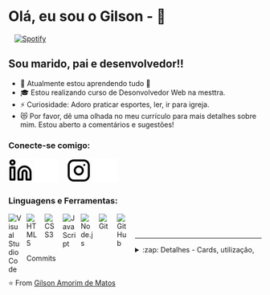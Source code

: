 # Olá, eu sou o Gilson - 👋 
&nbsp;&nbsp;
[![Spotify](https://novatorem-qr0muzzu7-gilsondmatos.vercel.app/api/spotify)](https://open.spotify.com/user/31w7sxsn3xn5ffzbonqebpm2trga)
&nbsp;&nbsp;
## Sou marido, pai e desenvolvedor!!



- 🌱 Atualmente estou aprendendo tudo 🤣
- 🎓 Estou realizando curso de Desonvolvedor Web na mesttra.
- ⚡ Curiosidade: Adoro praticar esportes, ler, ir para igreja.
- 😻 Por favor, dê uma olhada no meu currículo para mais detalhes sobre mim. Estou aberto a comentários e sugestões!

### Conecte-se comigo:
[![website](./img/linkedin-light.svg)](https://linkedin.com/in/codeSTACKr#gh-light-mode-only)
[![website](./img/linkedin-dark.svg)](https://linkedin.com/in/codeSTACKr#gh-dark-mode-only)
&nbsp;&nbsp;
[![website](./img/instagram-light.svg)](https://instagram.com/codeSTACKr#gh-light-mode-only)
[![website](./img/instagram-dark.svg)](https://instagram.com/codeSTACKr#gh-dark-mode-only)

### Linguagens e Ferramentas:

<img align="left" alt="Visual Studio Code" width="26px" src="https://cdn.jsdelivr.net/gh/devicons/devicon/icons/vscode/vscode-original.svg" style="padding-right:10px;" />
<img align="left" alt="HTML5" width="26px" src="https://cdn.jsdelivr.net/gh/devicons/devicon/icons/html5/html5-original.svg" style="padding-right:10px;" />
<img align="left" alt="CSS3" width="26px" src="https://cdn.jsdelivr.net/gh/devicons/devicon/icons/css3/css3-original.svg" style="padding-right:10px;" />
<img align="left" alt="JavaScript" width="26px" src="https://cdn.jsdelivr.net/gh/devicons/devicon/icons/javascript/javascript-original.svg" style="padding-right:10px;" />
<img align="left" alt="Node.js" width="26px" src="https://cdn.jsdelivr.net/gh/devicons/devicon/icons/nodejs/nodejs-original.svg" style="padding-right:10px;" />
<img align="left" alt="Git" width="26px" src="https://cdn.jsdelivr.net/gh/devicons/devicon/icons/git/git-original.svg" style="padding-right:10px;" />
<img align="left" alt="GitHub" width="26px" src="https://user-images.githubusercontent.com/3369400/139447912-e0f43f33-6d9f-45f8-be46-2df5bbc91289.png" style="padding-right:10px;" />

<br />
<br />

---

<details>
 <summary>:zap: Detalhes - Cards, utilização, Commits</summary>
 
 <br />
  
 <img align="left" alt="codeSTACKr's GitHub Stats" src="https://github-readme-stats.vercel.app/api?username=gilsondmatos&show_icons=true&theme=dracula" />

 <img align="center" height= "194" alt="codeSTACKr's GitHub Stats" src="https://github-readme-stats.vercel.app/api/top-langs/?username=gilsondmatos&layout=compact&theme=dracula" />
  
  </details>

<br />

⭐️ From [Gilson Amorim de Matos](https://github.com/gilsondmatos)
 
 
